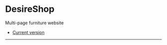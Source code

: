 # DesireShop

Multi-page furniture website

* [Current version](https://nialko.github.io/Desire)
---


